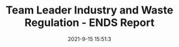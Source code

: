---
"title": "Team Leader Industry and Waste Regulation - ENDS Report"
"date": "2021-9-15 15:51:3"
"feed_name": "GOOGLENEWSINDUSTRIAL"
"feed_website": "https://news.google.com/search?q=industrial%2Bincident&hl=en-US&gl=US&ceid=US:en"
"feed_rss": "https://news.google.com/rss/search?q=industrial%2Bincident&hl=en-US&gl=US&ceid=US:en"
"link": "https://www.endsreport.com/article/1727451/team-leader-industry-waste-regulation"
"file": "_posts/2021-1-1-7ae4998a5b76798579f2e7f39950e53355273261.md"
"accident": "0"
"drilling": "0"
---